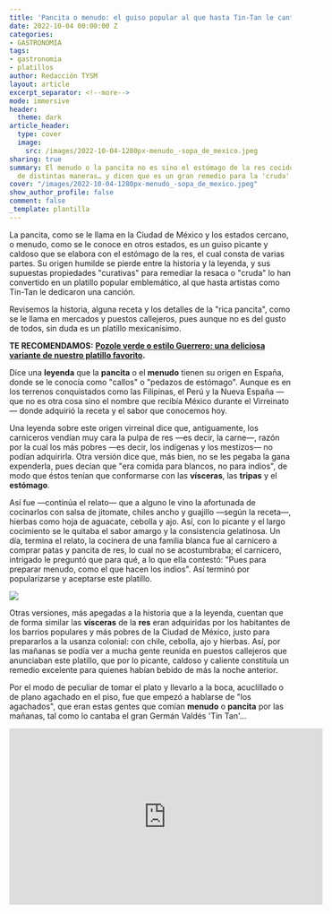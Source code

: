 ```yaml
---
title: 'Pancita o menudo: el guiso popular al que hasta Tin-Tan le cantó'
date: 2022-10-04 00:00:00 Z
categories:
- GASTRONOMIA
tags:
- gastronomia
- platillos
author: Redacción TYSM
layout: article
excerpt_separator: <!--more-->
mode: immersive
header:
  theme: dark
article_header:
  type: cover
  image:
    src: /images/2022-10-04-1280px-menudo_-sopa_de_mexico.jpeg
sharing: true
summary: El menudo o la pancita no es sino el estómago de la res cocido y guisado
  de distintas maneras… y dicen que es un gran remedio para la 'cruda'
cover: "/images/2022-10-04-1280px-menudo_-sopa_de_mexico.jpeg"
show_author_profile: false
comment: false
_template: plantilla
---
```







La pancita, como se le llama en la Ciudad de México y los estados cercano, o menudo, como se le conoce en otros estados, es un guiso picante y caldoso que se elabora con el estómago de la res, el cual consta de varias partes. Su origen humilde se pierde entre la historia y la leyenda, y sus supuestas propiedades "curativas" para remediar la resaca o "cruda" lo han convertido en un platillo popular emblemático, al que hasta artistas como Tin-Tan le dedicaron una canción.

Revisemos la historia, alguna receta y los detalles de la "rica pancita", como se le llama en mercados y puestos callejeros, pues aunque no es del gusto de todos, sin duda es un platillo mexicanísimo.

**TE RECOMENDAMOS:** [**Pozole verde o estilo Guerrero: una deliciosa variante de nuestro platillo favorito**](https://blog.tonoysumariachi.com/gastronomia/2022/07/15/pozole-verde-o-estilo-guerrero-una-deliciosa-variante-de-nuestro-platillo-favorito.html)**.**

Dice una **leyenda** que la **pancita** o el **menudo** tienen su origen en España, donde se le conocía como "callos" o "pedazos de estómago". Aunque es en los terrenos conquistados como las Filipinas, el Perú y la Nueva España —que no es otra cosa sino el nombre que recibía México durante el Virreinato— donde adquirió la receta y el sabor que conocemos hoy.

Una leyenda sobre este origen virreinal dice que, antiguamente, los carniceros vendían muy cara la pulpa de res —es decir, la carne—, razón por la cual los más pobres —es decir, los indígenas y los mestizos— no podían adquirirla. Otra versión dice que, más bien, no se les pegaba la gana expenderla, pues decían que "era comida para blancos, no para indios", de modo que éstos tenían que conformarse con las **vísceras**, las **tripas** y el **estómago**.

Así fue —continúa el relato— que a alguno le vino la afortunada de cocinarlos con salsa de jitomate, chiles ancho y guajillo —según la receta—, hierbas como hoja de aguacate, cebolla y ajo. Así, con lo picante y el largo cocimiento se le quitaba el sabor amargo y la consistencia gelatinosa. Un día, termina el relato, la cocinera de una familia blanca fue al carnicero a comprar patas y pancita de res, lo cual no se acostumbraba; el carnicero, intrigado le preguntó que para qué, a lo que ella contestó: "Pues para preparar menudo, como el que hacen los indios". Así terminó por popularizarse y aceptarse este platillo.

![](https://upload.wikimedia.org/wikipedia/commons/4/4a/Plato_de_Pancita_y_cerveza.jpg)

Otras versiones, más apegadas a la historia que a la leyenda, cuentan que de forma similar las **vísceras** de la **res** eran adquiridas por los habitantes de los barrios populares y más pobres de la Ciudad de México, justo para prepararlos a la usanza colonial: con chile, cebolla, ajo y hierbas. Así, por las mañanas se podía ver a mucha gente reunida en puestos callejeros que anunciaban este platillo, que por lo picante, caldoso y caliente constituía un remedio excelente para quienes habían bebido de más la noche anterior.

Por el modo de peculiar de tomar el plato y llevarlo a la boca, acuclillado o de plano agachado en el piso, fue que empezó a hablarse de "los agachados", que eran estas gentes que comían **menudo** o **pancita** por las mañanas, tal como lo cantaba el gran Germán Valdés 'Tin Tan'…

<iframe width="560" height="315" src="https://www.youtube.com/embed/uoN_7PVRrX4" title="YouTube video player" frameborder="0" allow="accelerometer; autoplay; clipboard-write; encrypted-media; gyroscope; picture-in-picture" allowfullscreen></iframe>
